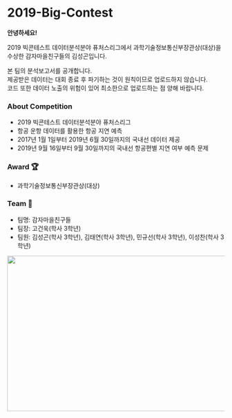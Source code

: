 # 2019-Big-Contest
**안녕하세요!**      

2019 빅콘테스트 데이터분석분야 퓨처스리그에서 과학기술정보통신부장관상(대상)을 수상한 감자마을친구들의 김성곤입니다.  

본 팀의 분석보고서를 공개합니다.   
제공받은 데이터는 대회 종료 후 파기하는 것이 원칙이므로 업로드하지 않습니다.   
코드 또한 데이터 노출의 위험이 있어 최소한으로 업로드하는 점 양해 바랍니다.

### About Competition
* 2019 빅콘테스트 데이터분석분야 퓨처스리그
* 항공 운항 데이터를 활용한 항공 지연 예측
* 2017년 1월 1일부터 2019년 6월 30일까지의 국내선 데이터 제공
* 2019년 9월 16일부터 9월 30일까지의 국내선 항공편별 지연 여부 예측 문제

### Award 🏆
* 과학기술정보통신부장관상(대상)

### Team 🤝
* 팀명: 감자마을친구들
* 팀장: 고건욱(학사 3학년)
* 팀원: 김성곤(학사 3학년), 김태연(학사 3학년), 민규선(학사 3학년), 이성찬(학사 3학년)

<p align="center"><img src="https://user-images.githubusercontent.com/75540155/152717274-d6ffd147-ad4d-4524-8136-43a0be1afc91.png" width="640" height="360"/></p>
